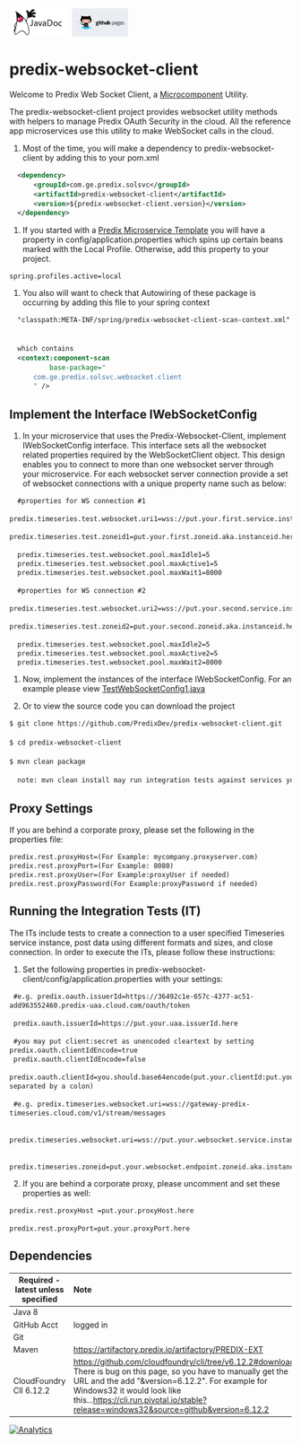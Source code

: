<a href="http://predixdev.github.io/predix-websocket-client/javadocs/index.html" target="_blank" >
	<img height="50px" width="100px" src="images/javadoc.png" alt="view javadoc"></a>
&nbsp;
<a href="http://predixdev.github.io/predix-websocket-client" target="_blank">
	<img height="50px" width="100px" src="images/pages.jpg" alt="view github pages">
</a>

# predix-websocket-client



Welcome to Predix Web Socket Client, a [Microcomponent](https://github.com/PredixDev/predix-rmd-ref-app/blob/master/docs/microcomponents.md) Utility.

The predix-websocket-client project provides websocket utility methods with helpers to manage Predix OAuth Security in the cloud. All the reference app microservices use this utility to make WebSocket calls in the cloud.

1. Most of the time, you will make a dependency to predix-websocket-client by adding this to your pom.xml
  
  ```xml
 	<dependency>
		<groupId>com.ge.predix.solsvc</groupId>
		<artifactId>predix-websocket-client</artifactId>
		<version>${predix-websocket-client.version}</version>
	</dependency>
  ```
  
  
1. If you started with a [Predix Microservice Template](https://github.com/predixdev/predix-microservice-templates) you will have a property in config/application.properties which spins up certain beans marked with the Local Profile.  Otherwise, add this property to your project.
  ```
  spring.profiles.active=local
  ```
  
1. You also will want to check that Autowiring of these package is occurring by adding this file to your spring context 
  ```xml
  	"classpath:META-INF/spring/predix-websocket-client-scan-context.xml" 
  
  	
  	which contains
	<context:component-scan
            base-package="
		com.ge.predix.solsvc.websocket.client
        " />

  ```
## Implement the Interface IWebSocketConfig  
1. In your microservice that uses the Predix-Websocket-Client, implement IWebSocketConfig interface. This interface sets all the websocket related properties required by the WebSocketClient object. This design enables you to connect to more than one websocket server through your microservice. For each websocket server connection provide a set of websocket connections with a unique property name such as below:

  ```
	#properties for WS connection #1
	predix.timeseries.test.websocket.uri1=wss://put.your.first.service.instance.here/v1/stream/messages
	predix.timeseries.test.zoneid1=put.your.first.zoneid.aka.instanceid.here
	
	predix.timeseries.test.websocket.pool.maxIdle1=5
	predix.timeseries.test.websocket.pool.maxActive1=5
	predix.timeseries.test.websocket.pool.maxWait1=8000
	
	#properties for WS connection #2
	predix.timeseries.test.websocket.uri2=wss://put.your.second.service.instance.here/v1/stream/messages
	predix.timeseries.test.zoneid2=put.your.second.zoneid.aka.instanceid.here
	
	predix.timeseries.test.websocket.pool.maxIdle2=5
	predix.timeseries.test.websocket.pool.maxActive2=5
	predix.timeseries.test.websocket.pool.maxWait2=8000
   ```
1. Now, implement the instances of the interface IWebSocketConfig. For an example please view [TestWebSocketConfig1.java](https://github.com/PredixDev/predix-websocket-client/blob/develop/src/test/java/com/ge/predix/solsvc/websocket/test/config/TestWebSocketConfig1.java)

1. Or to view the source code you can download the project  
  ```sh
  $ git clone https://github.com/PredixDev/predix-websocket-client.git  
  
  $ cd predix-websocket-client
  
  $ mvn clean package  
  
    note: mvn clean install may run integration tests against services you may not have set up yet
  ```
## Proxy Settings
If you are behind a corporate proxy, please set the following in the properties file:
```
predix.rest.proxyHost=(For Example: mycompany.proxyserver.com)
predix.rest.proxyPort=(For Example: 8080)
predix.rest.proxyUser=(For Example:proxyUser if needed)
predix.rest.proxyPassword(For Example:proxyPassword if needed)
```
## Running the Integration Tests (IT)
The ITs include tests to create a connection to a user specified Timeseries service instance, post data using different formats and sizes, and close connection. In order to execute the ITs, please follow these instructions:

1) Set the following properties in predix-websocket-client/config/application.properties with your settings:
```
 #e.g. predix.oauth.issuerId=https://36492c1e-657c-4377-ac51-add963552460.predix-uaa.cloud.com/oauth/token

 predix.oauth.issuerId=https://put.your.uaa.issuerId.here

 #you may put client:secret as unencoded cleartext by setting predix.oauth.clientIdEncode=true
 predix.oauth.clientIdEncode=false
 predix.oauth.clientId=you.should.base64encode(put.your.clientId:put.your.clientSecret separated by a colon)  

 #e.g. predix.timeseries.websocket.uri=wss://gateway-predix-timeseries.cloud.com/v1/stream/messages

 predix.timeseries.websocket.uri=wss://put.your.websocket.service.instance.here/v1/stream/messages

 predix.timeseries.zoneid=put.your.websocket.endpoint.zoneid.aka.instanceid.here 
```
2) If you are behind a corporate proxy, please uncomment and set these properties as well:
```
predix.rest.proxyHost =put.your.proxyHost.here

predix.rest.proxyPort=put.your.proxyPort.here
```

## Dependencies
|Required - latest unless specified | Note |
| ------------- | :----- |
| Java 8 | |
| GitHub Acct | logged in |
| Git | |
| Maven | https://artifactory.predix.io/artifactory/PREDIX-EXT |
| CloudFoundry ClI 6.12.2 |  https://github.com/cloudfoundry/cli/tree/v6.12.2#downloads.  There is bug on this page, so you have to manually get the URL and the add "&version=6.12.2".  For example for Windows32 it would look like this...https://cli.run.pivotal.io/stable?release=windows32&source=github&version=6.12.2 |

[![Analytics](https://ga-beacon.appspot.com/UA-82773213-1/predix-websocket-client/readme?pixel)](https://github.com/PredixDev)
